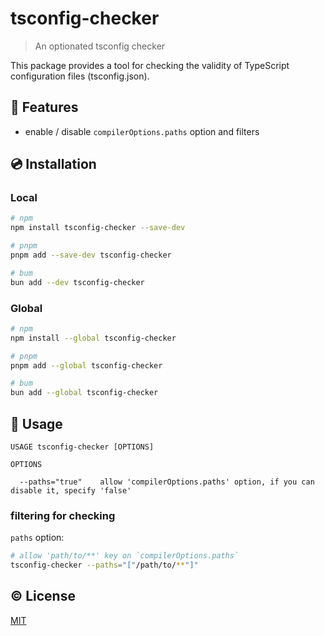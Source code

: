 # tsconfig-checker

> An optionated tsconfig checker

This package provides a tool for checking the validity of TypeScript configuration files (tsconfig.json).

## 🌟 Features

- enable / disable `compilerOptions.paths` option and filters

## 💿 Installation

### Local

```sh
# npm
npm install tsconfig-checker --save-dev

# pnpm
pnpm add --save-dev tsconfig-checker

# bum
bun add --dev tsconfig-checker
```

### Global

```sh
# npm
npm install --global tsconfig-checker

# pnpm
pnpm add --global tsconfig-checker

# bum
bun add --global tsconfig-checker
```

## 🚀 Usage

```
USAGE tsconfig-checker [OPTIONS]

OPTIONS

  --paths="true"    allow 'compilerOptions.paths' option, if you can disable it, specify 'false'
```

### filtering for checking

`paths` option:

```sh
# allow 'path/to/**' key on `compilerOptions.paths`
tsconfig-checker --paths="["/path/to/**"]"
```

## ©️ License

[MIT](https://opensource.org/licenses/MIT)
